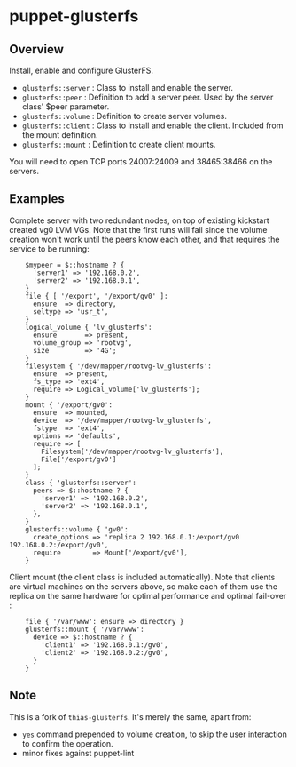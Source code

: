# puppet-glusterfs

## Overview

Install, enable and configure GlusterFS.

* `glusterfs::server` : Class to install and enable the server.
* `glusterfs::peer` : Definition to add a server peer. Used by the server class' $peer parameter.
* `glusterfs::volume` : Definition to create server volumes.
* `glusterfs::client` : Class to install and enable the client. Included from the mount definition.
* `glusterfs::mount` : Definition to create client mounts.

You will need to open TCP ports 24007:24009 and 38465:38466 on the servers.

## Examples

Complete server with two redundant nodes, on top of existing kickstart created vg0 LVM VGs.
Note that the first runs will fail since the volume creation won't work until
the peers know each other, and that requires the service to be running:

```puppet
    $mypeer = $::hostname ? {
      'server1' => '192.168.0.2',
      'server2' => '192.168.0.1',
    }
    file { [ '/export', '/export/gv0' ]:
      ensure  => directory,
      seltype => 'usr_t',
    }
    logical_volume { 'lv_glusterfs':
      ensure       => present,
      volume_group => 'rootvg',
      size         => '4G';
    }
    filesystem { '/dev/mapper/rootvg-lv_glusterfs':
      ensure  => present,
      fs_type => 'ext4',
      require => Logical_volume['lv_glusterfs'];
    }
    mount { '/export/gv0':
      ensure  => mounted,
      device  => '/dev/mapper/rootvg-lv_glusterfs',
      fstype  => 'ext4',
      options => 'defaults',
      require => [
        Filesystem['/dev/mapper/rootvg-lv_glusterfs'],
        File['/export/gv0']
      ];
    }
    class { 'glusterfs::server':
      peers => $::hostname ? {
        'server1' => '192.168.0.2',
        'server2' => '192.168.0.1',
      },
    }
    glusterfs::volume { 'gv0':
      create_options => 'replica 2 192.168.0.1:/export/gv0 192.168.0.2:/export/gv0',
      require        => Mount['/export/gv0'],
    }
```

Client mount (the client class is included automatically). Note that clients
are virtual machines on the servers above, so make each of them use the replica
on the same hardware for optimal performance and optimal fail-over :

```puppet
    file { '/var/www': ensure => directory }
    glusterfs::mount { '/var/www':
      device => $::hostname ? {
        'client1' => '192.168.0.1:/gv0',
        'client2' => '192.168.0.2:/gv0',
      }
    }
```

## Note
This is a fork of `thias-glusterfs`.
It's merely the same, apart from:

- `yes` command prepended to volume creation, to skip the user interaction to confirm the operation.
- minor fixes against puppet-lint
